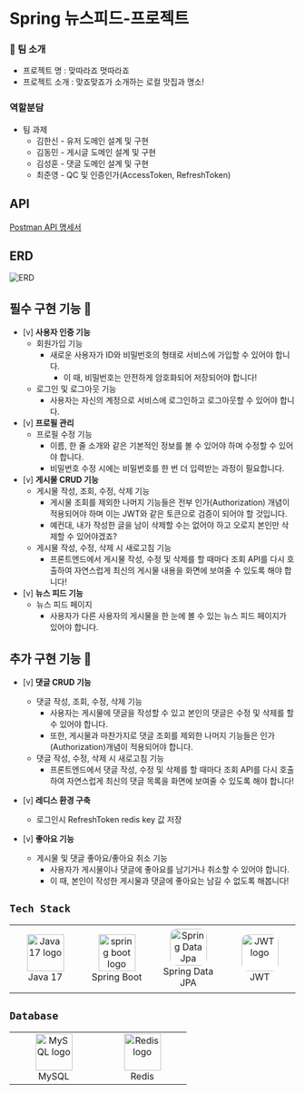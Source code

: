 # Spring 뉴스피드-프로젝트

### 👕 팀 소개

- 프로젝트 명 : 맞따라죠 멋따라죠
- 프로젝트 소개 :  맞죠맞죠가 소개하는 로컬 맛집과 명소!

### 역할분담

- 팀 과제
    - 김한신 - 유저 도메인 설계 및 구현
    - 김동민 - 게시글 도메인 설계 및 구현        
    - 김성훈 - 댓글 도메인 설계 및 구현
    - 최준영 - QC 및 인증인가(AccessToken, RefreshToken)
 
## **API**

[Postman API 명세서](https://documenter.getpostman.com/view/31333446/2s9YeD9Z9A)


## **ERD**

![ERD](https://github.com/junxtar/spring-newsfeed/assets/75934088/8d1ae5d8-c727-41c6-8de2-08d9b3c630c0)



## 필수 구현 기능 🚀
- [v]  **사용자 인증 기능**
    - 회원가입 기능
        - 새로운 사용자가 ID와 비밀번호의 형태로 서비스에 가입할 수 있어야 합니다.
            - 이 때, 비밀번호는 안전하게 암호화되어 저장되어야 합니다!
    - 로그인 및 로그아웃 기능
        - 사용자는 자신의 계정으로 서비스에 로그인하고 로그아웃할 수 있어야 합니다.
- [v]  **프로필 관리**
    - 프로필 수정 기능
        - 이름, 한 줄 소개와 같은 기본적인 정보를 볼 수 있어야 하며 수정할 수 있어야 합니다.
        - 비밀번호 수정 시에는 비밀번호를 한 번 더 입력받는 과정이 필요합니다.
- [v]  **게시물 CRUD 기능**
    - 게시물 작성, 조회, 수정, 삭제 기능
        - 게시물 조회를 제외한 나머지 기능들은 전부 인가(Authorization) 개념이 적용되어야 하며 이는 JWT와 같은 토큰으로 검증이 되어야 할 것입니다.
        - 예컨대, 내가 작성한 글을 남이 삭제할 수는 없어야 하고 오로지 본인만 삭제할 수 있어야겠죠?
    - 게시물 작성, 수정, 삭제 시 새로고침 기능
        - 프론트엔드에서 게시물 작성, 수정 및 삭제를 할 때마다 조회 API를 다시 호출하여 자연스럽게 최신의 게시물 내용을 화면에 보여줄 수 있도록 해야 합니다!
- [v]  **뉴스 피드 기능**
    - 뉴스 피드 페이지
        - 사용자가 다른 사용자의 게시물을 한 눈에 볼 수 있는 뉴스 피드 페이지가 있어야 합니다.

## 추가 구현 기능 🚀 

- [v]  **댓글 CRUD 기능**
    - 댓글 작성, 조회, 수정, 삭제 기능
        - 사용자는 게시물에 댓글을 작성할 수 있고 본인의 댓글은 수정 및 삭제를 할 수 있어야 합니다.
        - 또한, 게시물과 마찬가지로 댓글 조회를 제외한 나머지 기능들은 인가(Authorization)개념이 적용되어야 합니다.
    - 댓글 작성, 수정, 삭제 시 새로고침 기능
        - 프론트엔드에서 댓글 작성, 수정 및 삭제를 할 때마다 조회 API를 다시 호출하여 자연스럽게 최신의 댓글 목록을 화면에 보여줄 수 있도록 해야 합니다!
        
- [v]  **레디스 환경 구축**
    - 로그인시 RefreshToken redis key 값 저장
    
- [v]  **좋아요 기능**
    - 게시물 및 댓글 좋아요/좋아요 취소 기능
        - 사용자가 게시물이나 댓글에 좋아요를 남기거나 취소할 수 있어야 합니다.
        - 이 때, 본인이 작성한 게시물과 댓글에 좋아요는 남길 수 없도록 해봅니다!

## ``Tech Stack``

<table>
  <tr style="height: 120px">
    <td align="center" width="140">
        <img src="https://skillicons.dev/icons?i=java&theme=light" width="65" height="65" alt="Java 17 logo" />
        <br>Java 17
    </td>
    <td align="center" width="140">
        <img src="https://skillicons.dev/icons?i=spring&theme=light" width="65" height="65" alt="spring boot logo" />
        <br>Spring Boot
    </td>
    <td align="center" width="140">
        <img style="border-radius: 12px" src="https://blog.kakaocdn.net/dn/zVcJ7/btrqRTaogof/Sk9Wu37vvLkg618Nlx309k/img.png" width="65" height="65" alt="Spring Data Jpa logo" />
        <br>Spring Data JPA
    </td>
    <td align="center" width="140">
        <img style="background: white; border-radius: 12px" src="https://blog.kakaocdn.net/dn/cqbtEQ/btrZISJO4rM/psTAeZ2SeJr4mw2z80gt00/img.png" width="65" height="65" alt="JWT logo" />
        <br>JWT
    </td>
  </tr>
</table>

## ``Database``
  <table>
  <tr>
     <td align="center" width="140">
        <img src="https://skillicons.dev/icons?i=mysql&theme=light" width="65" height="65" alt="MySQL logo" />
        <br>MySQL
    </td>
    <td align="center" width="140">
        <img src="https://skillicons.dev/icons?i=redis&theme=light" width="65" height="65" alt="Redis logo" />
        <br>Redis
    </td>
  </tr>
</table>




